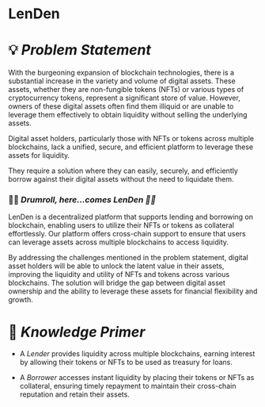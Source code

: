 # LenDen
# 💡 *Problem Statement*

With the burgeoning expansion of blockchain technologies, there is a substantial increase in the variety and volume of digital assets. These assets, whether they are non-fungible tokens (NFTs) or various types of cryptocurrency tokens, represent a significant store of value. However, owners of these digital assets often find them illiquid or are unable to leverage them effectively to obtain liquidity without selling the underlying assets.

Digital asset holders, particularly those with NFTs or tokens across multiple blockchains, lack a unified, secure, and efficient platform to leverage these assets for liquidity. 

They require a solution where they can easily, securely, and efficiently borrow against their digital assets without the need to liquidate them.

### 🥁🥁 *Drumroll, here...comes LenDen 🤝🤝*

LenDen is a decentralized platform that supports lending and borrowing on blockchain, enabling users to utilize their NFTs or tokens as collateral effortlessly. Our platform offers cross-chain support to ensure that users can leverage assets across multiple blockchains to access liquidity.

By addressing the challenges mentioned in the problem statement, digital asset holders will be able to unlock the latent value in their assets, improving the liquidity and utility of NFTs and tokens across various blockchains. The solution will bridge the gap between digital asset ownership and the ability to leverage these assets for financial flexibility and growth.

# 🧠 *Knowledge Primer*

- A _Lender_ provides liquidity across multiple blockchains, earning interest by allowing their tokens or NFTs to be used as treasury for loans.

- A _Borrower_ accesses instant liquidity by placing their tokens or NFTs as collateral, ensuring timely repayment to maintain their cross-chain reputation and retain their assets.
